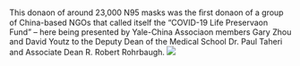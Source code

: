 This donaon of around 23,000 N95 masks was the ﬁrst donaon of a group of China-based NGOs that called itself the “COVID-19 Life Preservaon Fund” – here being presented by Yale-China Associaon members Gary Zhou and David Youtz to the Deputy Dean of the Medical School Dr. Paul Taheri and Associate Dean R. Robert Rohrbaugh.
![](https://user-images.githubusercontent.com/47676628/82744965-c6e6ad00-9db1-11ea-9782-721e797ec4db.jpg)


